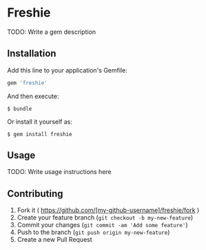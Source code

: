 # Freshie

TODO: Write a gem description

## Installation

Add this line to your application's Gemfile:

```ruby
gem 'freshie'
```

And then execute:

    $ bundle

Or install it yourself as:

    $ gem install freshie

## Usage

TODO: Write usage instructions here

## Contributing

1. Fork it ( https://github.com/[my-github-username]/freshie/fork )
2. Create your feature branch (`git checkout -b my-new-feature`)
3. Commit your changes (`git commit -am 'Add some feature'`)
4. Push to the branch (`git push origin my-new-feature`)
5. Create a new Pull Request
